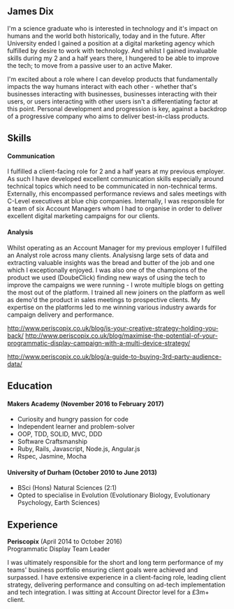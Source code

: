 ## James Dix

I'm a science graduate who is interested in technology and it's impact on humans and the world both historically, today and in the future. After University ended I gained a position at a digital marketing agency which fulfilled by desire to work with technology. And whilst I gained invaluable skills during my 2 and a half years there, I hungered to be able to improve the tech; to move from a passive user to an active Maker.

I'm excited about a role where I can develop products that fundamentally impacts the way humans interact with each other - whether that's businesses interacting with businesses, businesses interacting with their users, or users interacting with other users isn't a differentiating factor at this point. Personal development and progression is key, against a backdrop of a progressive company who aims to deliver best-in-class products.

## Skills

#### Communication

I fulfilled a client-facing role for 2 and a half years at my previous employer. As such I have developed excellent communication skills especially around technical topics which need to be communicated in non-technical terms. Externally, rhis encompassed performance reviews and sales meetings with C-Level executives at blue chip companies. Internally, I was responsible for a team of six Account Managers whom I had to organise in order to deliver excellent digital marketing campaigns for our clients.

#### Analysis

Whilst operating as an Account Manager for my previous employer I fulfilled an Analyst role across many clients. Analysisng large sets of data and extracting valuable insights was the bread and butter of the job and one which I exceptionally enjoyed. I was also one of the champions of the product we used (DoubeClick) finding new ways of using the tech to improve the campaigns we were running - I wrote multiple blogs on getting the most out of the platform. I trained all new joiners on the platform as well as demo'd the product in sales meetings to prospective clients. My expertise on the platforms led to me winning various industry awards for campaign delivery and performance.

http://www.periscopix.co.uk/blog/is-your-creative-strategy-holding-you-back/
http://www.periscopix.co.uk/blog/maximise-the-potential-of-your-programmatic-display-campaign-with-a-multi-device-strategy/

http://www.periscopix.co.uk/blog/a-guide-to-buying-3rd-party-audience-data/

## Education

#### Makers Academy (November 2016 to February 2017)

- Curiosity and hungry passion for code
- Independent learner and problem-solver
- OOP, TDD, SOLID, MVC, DDD
- Software Craftsmanship
- Ruby, Rails, Javascript, Node.js, Angular.js
- Rspec, Jasmine, Mocha

#### University of Durham (October 2010 to June 2013)

- BSci (Hons) Natural Sciences (2:1)
- Opted to specialise in Evolution (Evolutionary Biology, Evolutionary Psychology, Earth Sciences)

## Experience

**Periscopix** (April 2014 to October 2016)    
Programmatic Display Team Leader  

I was ultimately responsible for the short and long term performance of my teams' business portfolio ensuring client goals were achieved and surpassed. I have extensive experience in a client-facing role, leading client strategy, delivering performance and consulting on ad-tech implementation and tech integration. I was sitting at Account Director level for a £3m+ client.
